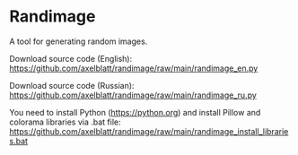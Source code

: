 # Randimage
A tool for generating random images.

Download source code (English): https://github.com/axelblatt/randimage/raw/main/randimage_en.py

Download source code (Russian): https://github.com/axelblatt/randimage/raw/main/randimage_ru.py

You need to install Python (https://python.org) and install Pillow and colorama libraries via .bat file: https://github.com/axelblatt/randimage/raw/main/randimage_install_libraries.bat
